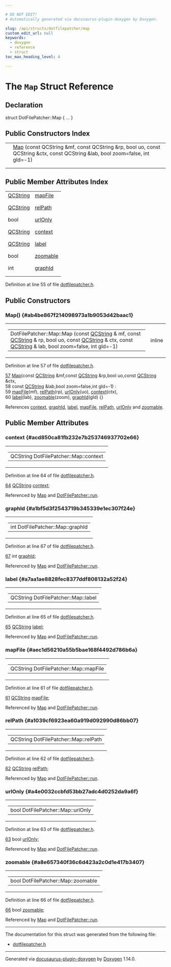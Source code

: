 ```yaml
---

# DO NOT EDIT!
# Automatically generated via docusaurus-plugin-doxygen by Doxygen.

slug: /api/structs/dotfilepatcher/map
custom_edit_url: null
keywords:
  - doxygen
  - reference
  - struct
toc_max_heading_level: 4

---
```


<div class="doxyPage">

# The `Map` Struct Reference



## Declaration

<div class="doxyDeclaration">
struct DotFilePatcher::Map { ... }
</div>

## Public Constructors Index

<table class="doxyMembersIndex">

<tr class="doxyMemberIndexItem">
<td class="doxyMemberIndexItemType" align="left" valign="top"></td>
<td class="doxyMemberIndexItemName" align="left" valign="top"><a href="#ab4be867f214098973a1b9053d42baac1">Map</a> (const QCString &amp;mf, const QCString &amp;rp, bool uo, const QCString &amp;ctx, const QCString &amp;lab, bool zoom=false, int gId=-1)</td>
</tr>
<tr class="doxyMemberIndexDescription">
<td class="doxyMemberIndexDescriptionLeft"></td>
<td class="doxyMemberIndexDescriptionRight">
</td>
</tr>
<tr class="doxyMemberIndexSeparator">
<td class="doxyMemberIndexSeparator" colspan="2"></td>
</tr>

</table>

## Public Member Attributes Index

<table class="doxyMembersIndex">

<tr class="doxyMemberIndexItem">
<td class="doxyMemberIndexItemType" align="left" valign="top"><a href="/web-doxygen/docs/api/classes/qcstring">QCString</a></td>
<td class="doxyMemberIndexItemName" align="left" valign="top"><a href="#aec1d56210a55b5bae168f4492d786b6a">mapFile</a></td>
</tr>
<tr class="doxyMemberIndexDescription">
<td class="doxyMemberIndexDescriptionLeft"></td>
<td class="doxyMemberIndexDescriptionRight">
</td>
</tr>
<tr class="doxyMemberIndexSeparator">
<td class="doxyMemberIndexSeparator" colspan="2"></td>
</tr>

<tr class="doxyMemberIndexItem">
<td class="doxyMemberIndexItemType" align="left" valign="top"><a href="/web-doxygen/docs/api/classes/qcstring">QCString</a></td>
<td class="doxyMemberIndexItemName" align="left" valign="top"><a href="#a1039cf6923ea60a919d092990d86bb07">relPath</a></td>
</tr>
<tr class="doxyMemberIndexDescription">
<td class="doxyMemberIndexDescriptionLeft"></td>
<td class="doxyMemberIndexDescriptionRight">
</td>
</tr>
<tr class="doxyMemberIndexSeparator">
<td class="doxyMemberIndexSeparator" colspan="2"></td>
</tr>

<tr class="doxyMemberIndexItem">
<td class="doxyMemberIndexItemType" align="left" valign="top">bool</td>
<td class="doxyMemberIndexItemName" align="left" valign="top"><a href="#a4e0032ccbfd53bb27adc4d0252da9a6f">urlOnly</a></td>
</tr>
<tr class="doxyMemberIndexDescription">
<td class="doxyMemberIndexDescriptionLeft"></td>
<td class="doxyMemberIndexDescriptionRight">
</td>
</tr>
<tr class="doxyMemberIndexSeparator">
<td class="doxyMemberIndexSeparator" colspan="2"></td>
</tr>

<tr class="doxyMemberIndexItem">
<td class="doxyMemberIndexItemType" align="left" valign="top"><a href="/web-doxygen/docs/api/classes/qcstring">QCString</a></td>
<td class="doxyMemberIndexItemName" align="left" valign="top"><a href="#acd850ca81fb232e7b253746937702e66">context</a></td>
</tr>
<tr class="doxyMemberIndexDescription">
<td class="doxyMemberIndexDescriptionLeft"></td>
<td class="doxyMemberIndexDescriptionRight">
</td>
</tr>
<tr class="doxyMemberIndexSeparator">
<td class="doxyMemberIndexSeparator" colspan="2"></td>
</tr>

<tr class="doxyMemberIndexItem">
<td class="doxyMemberIndexItemType" align="left" valign="top"><a href="/web-doxygen/docs/api/classes/qcstring">QCString</a></td>
<td class="doxyMemberIndexItemName" align="left" valign="top"><a href="#a7aa1ae8828fec8377ddf808132a52f24">label</a></td>
</tr>
<tr class="doxyMemberIndexDescription">
<td class="doxyMemberIndexDescriptionLeft"></td>
<td class="doxyMemberIndexDescriptionRight">
</td>
</tr>
<tr class="doxyMemberIndexSeparator">
<td class="doxyMemberIndexSeparator" colspan="2"></td>
</tr>

<tr class="doxyMemberIndexItem">
<td class="doxyMemberIndexItemType" align="left" valign="top">bool</td>
<td class="doxyMemberIndexItemName" align="left" valign="top"><a href="#a8e657340f36c6d423a2c0d1e417b3407">zoomable</a></td>
</tr>
<tr class="doxyMemberIndexDescription">
<td class="doxyMemberIndexDescriptionLeft"></td>
<td class="doxyMemberIndexDescriptionRight">
</td>
</tr>
<tr class="doxyMemberIndexSeparator">
<td class="doxyMemberIndexSeparator" colspan="2"></td>
</tr>

<tr class="doxyMemberIndexItem">
<td class="doxyMemberIndexItemType" align="left" valign="top">int</td>
<td class="doxyMemberIndexItemName" align="left" valign="top"><a href="#a1bf5d3f2543719b345339e1ec307f24e">graphId</a></td>
</tr>
<tr class="doxyMemberIndexDescription">
<td class="doxyMemberIndexDescriptionLeft"></td>
<td class="doxyMemberIndexDescriptionRight">
</td>
</tr>
<tr class="doxyMemberIndexSeparator">
<td class="doxyMemberIndexSeparator" colspan="2"></td>
</tr>

</table>


<p>Definition at line 55 of file <a href="/web-doxygen/docs/api/files/src/dotfilepatcher-h">dotfilepatcher.h</a>.</p>

<div class="doxySectionDef">

## Public Constructors

### Map() {#ab4be867f214098973a1b9053d42baac1}

<div class="doxyMemberItem">
<div class="doxyMemberProto">
<table class="doxyMemberLabels">
<tr class="doxyMemberLabels">
<td class="doxyMemberLabelsLeft">
<table class="doxyMemberName">
<tr>
<td class="doxyMemberName">DotFilePatcher::Map::Map (const <a href="/web-doxygen/docs/api/classes/qcstring">QCString</a> &amp; mf, const <a href="/web-doxygen/docs/api/classes/qcstring">QCString</a> &amp; rp, bool uo, const <a href="/web-doxygen/docs/api/classes/qcstring">QCString</a> &amp; ctx, const <a href="/web-doxygen/docs/api/classes/qcstring">QCString</a> &amp; lab, bool zoom=false, int gId=-1)</td>
</tr>
</table>
</td>
<td class="doxyMemberLabelsRight">
<span class="doxyMemberLabels">
<span class="doxyMemberLabel inline">inline</span>
</span>
</td>
</tr>
</table>
</div>
<div class="doxyMemberDoc">


<p>Definition at line 57 of file <a href="/web-doxygen/docs/api/files/src/dotfilepatcher-h">dotfilepatcher.h</a>.</p>

<div class="doxyProgramListing">

<div class="doxyCodeLine"><span class="doxyLineNumber"><a href="#ab4be867f214098973a1b9053d42baac1">57</a></span><span class="doxyLineContent"><span class="doxyHighlight">      <a href="#ab4be867f214098973a1b9053d42baac1">Map</a>(</span><span class="doxyHighlightKeyword">const</span><span class="doxyHighlight"> <a href="/web-doxygen/docs/api/classes/qcstring">QCString</a> &amp;mf,</span><span class="doxyHighlightKeyword">const</span><span class="doxyHighlight"> <a href="/web-doxygen/docs/api/classes/qcstring">QCString</a> &amp;rp,</span><span class="doxyHighlightKeywordType">bool</span><span class="doxyHighlight"> uo,</span><span class="doxyHighlightKeyword">const</span><span class="doxyHighlight"> <a href="/web-doxygen/docs/api/classes/qcstring">QCString</a> &amp;ctx,</span></span></div>
<div class="doxyCodeLine"><span class="doxyLineNumber">58</span><span class="doxyLineContent"><span class="doxyHighlight">          </span><span class="doxyHighlightKeyword">const</span><span class="doxyHighlight"> <a href="/web-doxygen/docs/api/classes/qcstring">QCString</a> &amp;lab,</span><span class="doxyHighlightKeywordType">bool</span><span class="doxyHighlight"> zoom=</span><span class="doxyHighlightKeyword">false</span><span class="doxyHighlight">,</span><span class="doxyHighlightKeywordType">int</span><span class="doxyHighlight"> gId=-1) :</span></span></div>
<div class="doxyCodeLine"><span class="doxyLineNumber">59</span><span class="doxyLineContent"><span class="doxyHighlight">        <a href="#aec1d56210a55b5bae168f4492d786b6a">mapFile</a>(mf), <a href="#a1039cf6923ea60a919d092990d86bb07">relPath</a>(rp), <a href="#a4e0032ccbfd53bb27adc4d0252da9a6f">urlOnly</a>(uo), <a href="#acd850ca81fb232e7b253746937702e66">context</a>(ctx),</span></span></div>
<div class="doxyCodeLine"><span class="doxyLineNumber">60</span><span class="doxyLineContent"><span class="doxyHighlight">        <a href="#a7aa1ae8828fec8377ddf808132a52f24">label</a>(lab), <a href="#a8e657340f36c6d423a2c0d1e417b3407">zoomable</a>(zoom), <a href="#a1bf5d3f2543719b345339e1ec307f24e">graphId</a>(gId) {}</span></span></div>

</div>


References <a href="#acd850ca81fb232e7b253746937702e66">context</a>, <a href="#a1bf5d3f2543719b345339e1ec307f24e">graphId</a>, <a href="#a7aa1ae8828fec8377ddf808132a52f24">label</a>, <a href="#aec1d56210a55b5bae168f4492d786b6a">mapFile</a>, <a href="#a1039cf6923ea60a919d092990d86bb07">relPath</a>, <a href="#a4e0032ccbfd53bb27adc4d0252da9a6f">urlOnly</a> and <a href="#a8e657340f36c6d423a2c0d1e417b3407">zoomable</a>.
</div>
</div>

</div>

<div class="doxySectionDef">

## Public Member Attributes

### context {#acd850ca81fb232e7b253746937702e66}

<div class="doxyMemberItem">
<div class="doxyMemberProto">
<table class="doxyMemberLabels">
<tr class="doxyMemberLabels">
<td class="doxyMemberLabelsLeft">
<table class="doxyMemberName">
<tr>
<td class="doxyMemberName">QCString DotFilePatcher::Map::context</td>
</tr>
</table>
</td>
</tr>
</table>
</div>
<div class="doxyMemberDoc">


<p>Definition at line 64 of file <a href="/web-doxygen/docs/api/files/src/dotfilepatcher-h">dotfilepatcher.h</a>.</p>

<div class="doxyProgramListing">

<div class="doxyCodeLine"><span class="doxyLineNumber"><a href="#acd850ca81fb232e7b253746937702e66">64</a></span><span class="doxyLineContent"><span class="doxyHighlight">      <a href="/web-doxygen/docs/api/classes/qcstring">QCString</a> <a href="#acd850ca81fb232e7b253746937702e66">context</a>;</span></span></div>

</div>


Referenced by <a href="#ab4be867f214098973a1b9053d42baac1">Map</a> and <a href="/web-doxygen/docs/api/classes/dotfilepatcher/#a02cd92c7c61a35c61c601ff6b409c5e5">DotFilePatcher::run</a>.
</div>
</div>

### graphId {#a1bf5d3f2543719b345339e1ec307f24e}

<div class="doxyMemberItem">
<div class="doxyMemberProto">
<table class="doxyMemberLabels">
<tr class="doxyMemberLabels">
<td class="doxyMemberLabelsLeft">
<table class="doxyMemberName">
<tr>
<td class="doxyMemberName">int DotFilePatcher::Map::graphId</td>
</tr>
</table>
</td>
</tr>
</table>
</div>
<div class="doxyMemberDoc">


<p>Definition at line 67 of file <a href="/web-doxygen/docs/api/files/src/dotfilepatcher-h">dotfilepatcher.h</a>.</p>

<div class="doxyProgramListing">

<div class="doxyCodeLine"><span class="doxyLineNumber"><a href="#a1bf5d3f2543719b345339e1ec307f24e">67</a></span><span class="doxyLineContent"><span class="doxyHighlight">      </span><span class="doxyHighlightKeywordType">int</span><span class="doxyHighlight">      <a href="#a1bf5d3f2543719b345339e1ec307f24e">graphId</a>;</span></span></div>

</div>


Referenced by <a href="#ab4be867f214098973a1b9053d42baac1">Map</a> and <a href="/web-doxygen/docs/api/classes/dotfilepatcher/#a02cd92c7c61a35c61c601ff6b409c5e5">DotFilePatcher::run</a>.
</div>
</div>

### label {#a7aa1ae8828fec8377ddf808132a52f24}

<div class="doxyMemberItem">
<div class="doxyMemberProto">
<table class="doxyMemberLabels">
<tr class="doxyMemberLabels">
<td class="doxyMemberLabelsLeft">
<table class="doxyMemberName">
<tr>
<td class="doxyMemberName">QCString DotFilePatcher::Map::label</td>
</tr>
</table>
</td>
</tr>
</table>
</div>
<div class="doxyMemberDoc">


<p>Definition at line 65 of file <a href="/web-doxygen/docs/api/files/src/dotfilepatcher-h">dotfilepatcher.h</a>.</p>

<div class="doxyProgramListing">

<div class="doxyCodeLine"><span class="doxyLineNumber"><a href="#a7aa1ae8828fec8377ddf808132a52f24">65</a></span><span class="doxyLineContent"><span class="doxyHighlight">      <a href="/web-doxygen/docs/api/classes/qcstring">QCString</a> <a href="#a7aa1ae8828fec8377ddf808132a52f24">label</a>;</span></span></div>

</div>


Referenced by <a href="#ab4be867f214098973a1b9053d42baac1">Map</a> and <a href="/web-doxygen/docs/api/classes/dotfilepatcher/#a02cd92c7c61a35c61c601ff6b409c5e5">DotFilePatcher::run</a>.
</div>
</div>

### mapFile {#aec1d56210a55b5bae168f4492d786b6a}

<div class="doxyMemberItem">
<div class="doxyMemberProto">
<table class="doxyMemberLabels">
<tr class="doxyMemberLabels">
<td class="doxyMemberLabelsLeft">
<table class="doxyMemberName">
<tr>
<td class="doxyMemberName">QCString DotFilePatcher::Map::mapFile</td>
</tr>
</table>
</td>
</tr>
</table>
</div>
<div class="doxyMemberDoc">


<p>Definition at line 61 of file <a href="/web-doxygen/docs/api/files/src/dotfilepatcher-h">dotfilepatcher.h</a>.</p>

<div class="doxyProgramListing">

<div class="doxyCodeLine"><span class="doxyLineNumber"><a href="#aec1d56210a55b5bae168f4492d786b6a">61</a></span><span class="doxyLineContent"><span class="doxyHighlight">      <a href="/web-doxygen/docs/api/classes/qcstring">QCString</a> <a href="#aec1d56210a55b5bae168f4492d786b6a">mapFile</a>;</span></span></div>

</div>


Referenced by <a href="#ab4be867f214098973a1b9053d42baac1">Map</a> and <a href="/web-doxygen/docs/api/classes/dotfilepatcher/#a02cd92c7c61a35c61c601ff6b409c5e5">DotFilePatcher::run</a>.
</div>
</div>

### relPath {#a1039cf6923ea60a919d092990d86bb07}

<div class="doxyMemberItem">
<div class="doxyMemberProto">
<table class="doxyMemberLabels">
<tr class="doxyMemberLabels">
<td class="doxyMemberLabelsLeft">
<table class="doxyMemberName">
<tr>
<td class="doxyMemberName">QCString DotFilePatcher::Map::relPath</td>
</tr>
</table>
</td>
</tr>
</table>
</div>
<div class="doxyMemberDoc">


<p>Definition at line 62 of file <a href="/web-doxygen/docs/api/files/src/dotfilepatcher-h">dotfilepatcher.h</a>.</p>

<div class="doxyProgramListing">

<div class="doxyCodeLine"><span class="doxyLineNumber"><a href="#a1039cf6923ea60a919d092990d86bb07">62</a></span><span class="doxyLineContent"><span class="doxyHighlight">      <a href="/web-doxygen/docs/api/classes/qcstring">QCString</a> <a href="#a1039cf6923ea60a919d092990d86bb07">relPath</a>;</span></span></div>

</div>


Referenced by <a href="#ab4be867f214098973a1b9053d42baac1">Map</a> and <a href="/web-doxygen/docs/api/classes/dotfilepatcher/#a02cd92c7c61a35c61c601ff6b409c5e5">DotFilePatcher::run</a>.
</div>
</div>

### urlOnly {#a4e0032ccbfd53bb27adc4d0252da9a6f}

<div class="doxyMemberItem">
<div class="doxyMemberProto">
<table class="doxyMemberLabels">
<tr class="doxyMemberLabels">
<td class="doxyMemberLabelsLeft">
<table class="doxyMemberName">
<tr>
<td class="doxyMemberName">bool DotFilePatcher::Map::urlOnly</td>
</tr>
</table>
</td>
</tr>
</table>
</div>
<div class="doxyMemberDoc">


<p>Definition at line 63 of file <a href="/web-doxygen/docs/api/files/src/dotfilepatcher-h">dotfilepatcher.h</a>.</p>

<div class="doxyProgramListing">

<div class="doxyCodeLine"><span class="doxyLineNumber"><a href="#a4e0032ccbfd53bb27adc4d0252da9a6f">63</a></span><span class="doxyLineContent"><span class="doxyHighlight">      </span><span class="doxyHighlightKeywordType">bool</span><span class="doxyHighlight">     <a href="#a4e0032ccbfd53bb27adc4d0252da9a6f">urlOnly</a>;</span></span></div>

</div>


Referenced by <a href="#ab4be867f214098973a1b9053d42baac1">Map</a> and <a href="/web-doxygen/docs/api/classes/dotfilepatcher/#a02cd92c7c61a35c61c601ff6b409c5e5">DotFilePatcher::run</a>.
</div>
</div>

### zoomable {#a8e657340f36c6d423a2c0d1e417b3407}

<div class="doxyMemberItem">
<div class="doxyMemberProto">
<table class="doxyMemberLabels">
<tr class="doxyMemberLabels">
<td class="doxyMemberLabelsLeft">
<table class="doxyMemberName">
<tr>
<td class="doxyMemberName">bool DotFilePatcher::Map::zoomable</td>
</tr>
</table>
</td>
</tr>
</table>
</div>
<div class="doxyMemberDoc">


<p>Definition at line 66 of file <a href="/web-doxygen/docs/api/files/src/dotfilepatcher-h">dotfilepatcher.h</a>.</p>

<div class="doxyProgramListing">

<div class="doxyCodeLine"><span class="doxyLineNumber"><a href="#a8e657340f36c6d423a2c0d1e417b3407">66</a></span><span class="doxyLineContent"><span class="doxyHighlight">      </span><span class="doxyHighlightKeywordType">bool</span><span class="doxyHighlight">     <a href="#a8e657340f36c6d423a2c0d1e417b3407">zoomable</a>;</span></span></div>

</div>


Referenced by <a href="#ab4be867f214098973a1b9053d42baac1">Map</a> and <a href="/web-doxygen/docs/api/classes/dotfilepatcher/#a02cd92c7c61a35c61c601ff6b409c5e5">DotFilePatcher::run</a>.
</div>
</div>

</div>

<hr/>

<p>The documentation for this struct was generated from the following file:</p>

<ul>
<li><a href="/web-doxygen/docs/api/files/src/dotfilepatcher-h">dotfilepatcher.h</a></li>
</ul>

<hr/>

<p class="doxyGeneratedBy">Generated via <a href="https://github.com/xpack/docusaurus-plugin-doxygen">docusaurus-plugin-doxygen</a> by <a href="https://www.doxygen.nl">Doxygen</a> 1.14.0.</p>

</div>
